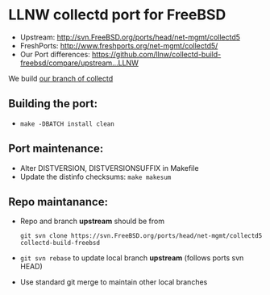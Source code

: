 LLNW collectd port for FreeBSD 
==============================

* Upstream:  http://svn.FreeBSD.org/ports/head/net-mgmt/collectd5
* FreshPorts:  http://www.freshports.org/net-mgmt/collectd5/
* Our Port differences:  https://github.com/llnw/collectd-build-freebsd/compare/upstream...LLNW

We build [our branch of collectd][llnw collectd] 

Building the port:
------------------
* `make -DBATCH install clean`

Port maintenance:
-----------------

* Alter DISTVERSION, DISTVERSIONSUFFIX in Makefile
* Update the distinfo checksums:  `make makesum`

Repo maintanance:
-----------------

* Repo and branch **upstream** should be from

    ```git svn clone https://svn.FreeBSD.org/ports/head/net-mgmt/collectd5 collectd-build-freebsd```
* `git svn rebase` to update local branch **upstream** (follows ports svn HEAD)
* Use standard git merge to maintain other local branches

  [llnw collectd]: https://github.com/llnw/collectd/
